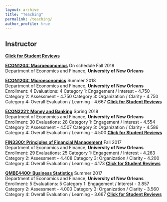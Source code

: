 ```yaml
---
layout: archive
title: "Teaching"
permalink: /teaching/
author_profile: true
---
```

## Instructor

<b>[Click for Student Reviews](/files/studentcomment.pdf)</b>

<b>[ECON1204: Macroeconomics](http://www.uno.edu/registrar/catalog/1617catalog/courses-of-instruction/ECON.aspx)</b> On schedule Fall 2018<br>
Department of Economics and Finance, <b>University of New Orleans</b><br>

<b>[ECON1203: Microeconomics](http://www.uno.edu/registrar/catalog/1617catalog/courses-of-instruction/ECON.aspx)</b> Summer 2018<br>
Department of Economics and Finance, <b>University of New Orleans</b><br>
Enrollment: 4
Evaluations: 4
Category 1: Engagement / Interest - 4.750
Category 2: Assessment - 4.750
Category 3: Organization / Clarity - 4.750
Category 4: Overall Evaluation / Learning - 4.667
<b>[Click for Student Reviews](/files/econ1203.pdf)</b>


<b>[ECON2221: Money and Banking](http://www.uno.edu/registrar/catalog/1617catalog/courses-of-instruction/ECON.aspx)</b> Spring 2018<br>
Department of Economics and Finance, <b>University of New Orleans</b><br>
Enrollment: 30
Evaluations: 28
Category 1: Engagement / Interest - 4.554
Category 2: Assessment - 4.507
Category 3: Organization / Clarity - 4.586
Category 4: Overall Evaluation / Learning - 4.500
<b>[Click for Student Reviews](/files/econ2221.pdf)</b>

<b>[FIN3300: Principles of Financial Management](http://www.uno.edu/registrar/catalog/1617catalog/courses-of-instruction/FIN.aspx)</b> Fall 2017<br>
Department of Economics and Finance, <b>University of New Orleans</b><br>
Enrollment: 29
Evaluations: 25
Category 1: Engagement / Interest - 4.263
Category 2: Assessment - 4.408
Category 3: Organization / Clarity - 4.200
Category 4: Overall Evaluation / Learning - 4.173
<b>[Click for Student Reviews](/files/fin3300.pdf)</b>

<b>[QMBE4400: Business Statistics](http://www.uno.edu/registrar/catalog/1617catalog/courses-of-instruction/QMBE.aspx)</b> Summer 2017<br>
Department of Economics and Finance, <b>University of New Orleans</b><br>
Enrollment: 5
Evaluations: 5
Category 1: Engagement / Interest - 3.857
Category 2: Assessment - 4.000
Category 3: Organization / Clarity - 3.560
Category 4: Overall Evaluation / Learning - 3.667
<b>[Click for Student Reviews](/files/qmbe4400.pdf)</b>
